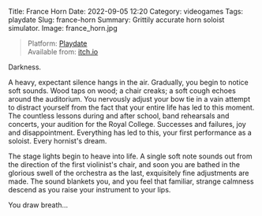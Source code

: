 Title: France Horn
Date: 2022-09-05 12:20
Category: videogames
Tags: playdate
Slug: france-horn
Summary: Grittily accurate horn soloist simulator.
Image: france_horn.jpg

> Platform: [Playdate](https://play.date/)  
> Available from: [itch.io](https://amazingthew.itch.io/francehorn)  

Darkness.

A heavy, expectant silence hangs in the air. Gradually, you begin to notice soft sounds. Wood taps on wood; a chair creaks; a soft cough echoes around the auditorium. You nervously adjust your bow tie in a vain attempt to distract yourself from the fact that your entire life has led to this moment. The countless lessons during and after school, band rehearsals and concerts, your audition for the Royal College. Successes and failures, joy and disappointment. Everything has led to this, your first performance as a soloist. Every hornist's dream.

The stage lights begin to heave into life. A single soft note sounds out from the direction of the first violinist's chair, and soon you are bathed in the glorious swell of the orchestra as the last, exquisitely fine adjustments are made. The sound blankets you, and you feel that familiar, strange calmness descend as you raise your instrument to your lips.

You draw breath...

